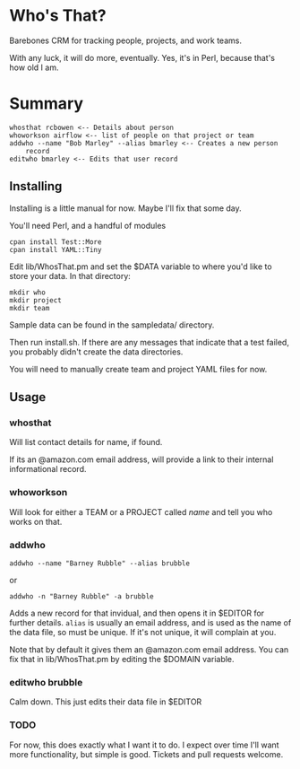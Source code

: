 # Who's That?

Barebones CRM for tracking people, projects, and work teams.

With any luck, it will do more, eventually. Yes, it's in Perl, because
that's how old I am.

# Summary

    whosthat rcbowen <-- Details about person
    whoworkson airflow <-- list of people on that project or team
    addwho --name "Bob Marley" --alias bmarley <-- Creates a new person
        record
    editwho bmarley <-- Edits that user record

## Installing

Installing is a little manual for now. Maybe I'll fix that some day.

You'll need Perl, and a handful of modules

    cpan install Test::More
    cpan install YAML::Tiny

Edit lib/WhosThat.pm and set the $DATA variable to where you'd like to
store your data. In that directory:

    mkdir who
    mkdir project
    mkdir team

Sample data can be found in the sampledata/ directory.

Then run install.sh. If there are any messages that indicate that a test
failed, you probably didn't create the data directories.

You will need to manually create team and project YAML files for now.

## Usage

### whosthat <name>

Will list contact details for name, if found.

If its an @amazon.com email address, will provide a link to their
internal informational record.

### whoworkson <name>

Will look for either a TEAM or a PROJECT called *name* and tell you
who works on that.

### addwho

    addwho --name "Barney Rubble" --alias brubble

or

    addwho -n "Barney Rubble" -a brubble

Adds a new record for that invidual, and then opens it in $EDITOR for
further details. `alias` is usually an email address, and is used as the
name of the data file, so must be unique. If it's not unique, it will
complain at you.

Note that by default it gives them an @amazon.com email address. You can
fix that in lib/WhosThat.pm by editing the $DOMAIN variable.

### editwho brubble

Calm down. This just edits their data file in $EDITOR

### TODO

For now, this does exactly what I want it to do. I expect over time I'll
want more functionality, but simple is good. Tickets and pull requests
welcome.

